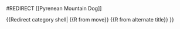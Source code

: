 #REDIRECT [[Pyrenean Mountain Dog]]

{{Redirect category shell|
{{R from move}}
{{R from alternate title}}
}}